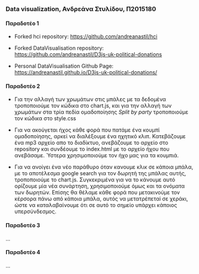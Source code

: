### Data visualization, Ανδρεάνα Στυλίδου, Π2015180

#### Παραδοτέο 1 

* Forked hci repository: https://github.com/andreanastil/hci
 
* Forked DataVisualisation repository: https://github.com/andreanastil/D3js-uk-political-donations

* Personal DataVisualisation Github Page: https://andreanastil.github.io/D3js-uk-political-donations/


#### Παραδοτέο 2

* Για την αλλαγή των χρωμάτων στις μπάλες με τα δεδομένα τροποποιούμε τον κώδικα στο chart.js, και για την αλλαγή των χρωμάτων στα τρία πεδία ομαδοποίησης *Split by party* τροποποιούμε τον κώδικα στο style.css
  

* Για να ακούγεται ήχος κάθε φορά που πατάμε ένα κουμπί ομαδοποίησης, αρκεί να διαλέξουμε ένα ηχητικό κλιπ. Κατεβάζουμε ένα mp3 αρχείο απο   το διαδίκτυο, ανεβάζουμε το αρχείο στο repository και συνδέουμε το index.html με το αρχείο ήχου που ανεβάσαμε. Ύστερα χρησιμοποιούμε τον   ήχο μας για τα κουμπιά.   
    
* Για να ανοίγει ένα νέο παράθυρο όταν κανουμε κλικ σε κάποια μπάλα, με το αποτέλεσμα google search για τον δωρητή της μπάλας αυτής,
  τροποποιούμε το chart.js. Συγκεκριμένα για να το κάνουμε αυτό ορίζουμε μία νέα συνάρτηση, χρησιμοποιούμε όμως και τα ονόματα των           δωρητών. 
  Επίσης θα θέλαμε κάθε φορά που μετακινούμε τον κέρσορα πάνω από κάποια μπάλα, αυτός να μετατρέπεταi σε χεράκι, ώστε να καταλαβαίνουμε   ότι σε αυτό το σημείο υπάρχει κάποιος υπερσύνδεσμος. 
  
  
#### Παραδοτέο 3
...
#### Παραδοτέο 4 
...
